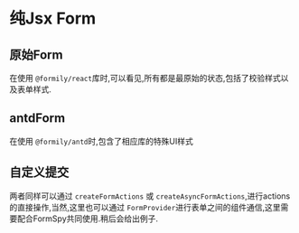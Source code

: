 # 纯Jsx Form

## 原始Form

在使用 `@formily/react`库时,可以看见,所有都是最原始的状态,包括了校验样式以及表单样式.

## antdForm

在使用 `@formily/antd`时,包含了相应库的特殊UI样式

## 自定义提交

两者同样可以通过 `createFormActions` 或 `createAsyncFormActions`,进行actions的直接操作,当然,这里也可以通过 `FormProvider`进行表单之间的组件通信,这里需要配合FormSpy共同使用.稍后会给出例子.
